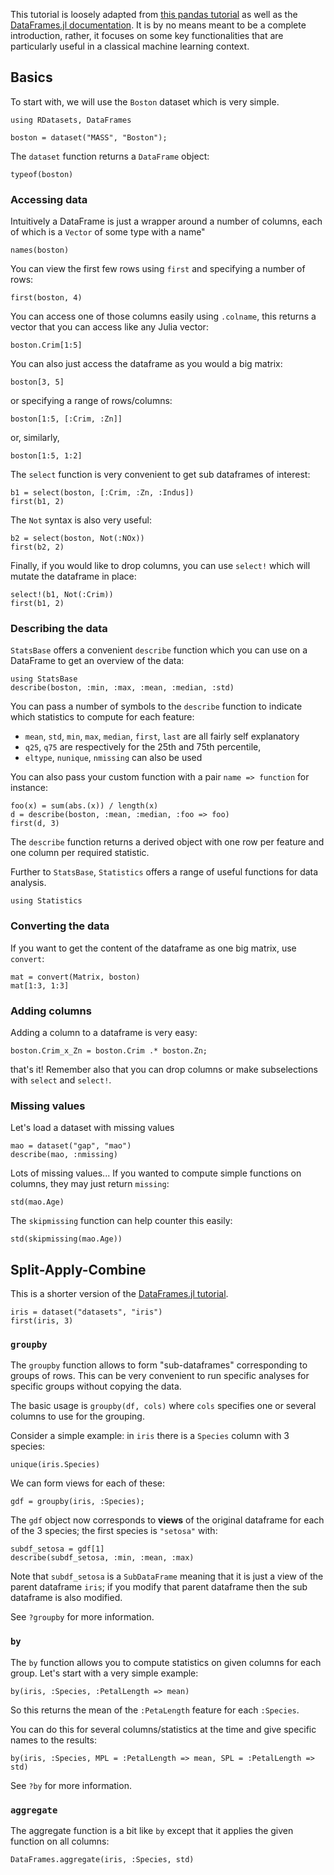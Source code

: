 <!--This file was generated, do not modify it.-->
This tutorial is loosely adapted from [this pandas tutorial](https://pandas.pydata.org/pandas-docs/stable/getting_started/10min.html) as well as the [DataFrames.jl documentation](http://juliadata.github.io/DataFrames.jl/latest/man/getting_started/).
It is by no means meant to be a complete introduction, rather, it focuses on some key functionalities that are particularly useful in a classical machine learning context.

## Basics

To start with, we will use the `Boston` dataset which is very simple.

```julia:ex1
using RDatasets, DataFrames

boston = dataset("MASS", "Boston");
```

The `dataset` function returns a `DataFrame` object:

```julia:ex2
typeof(boston)
```

### Accessing data

Intuitively a DataFrame is just a wrapper around a number of columns, each of which is a `Vector` of some type with a name"

```julia:ex3
names(boston)
```

You can view the first few rows using `first` and specifying a number of rows:

```julia:ex4
first(boston, 4)
```

You can access one of those columns easily using `.colname`, this returns a vector that you can access like any Julia vector:

```julia:ex5
boston.Crim[1:5]
```

You can also just access the dataframe as you would a big matrix:

```julia:ex6
boston[3, 5]
```

or specifying a range of rows/columns:

```julia:ex7
boston[1:5, [:Crim, :Zn]]
```

or, similarly,

```julia:ex8
boston[1:5, 1:2]
```

The `select` function is very convenient to get sub dataframes of interest:

```julia:ex9
b1 = select(boston, [:Crim, :Zn, :Indus])
first(b1, 2)
```

The `Not` syntax is  also very  useful:

```julia:ex10
b2 = select(boston, Not(:NOx))
first(b2, 2)
```

Finally, if you would like to drop columns, you can use `select!` which will mutate the dataframe in place:

```julia:ex11
select!(b1, Not(:Crim))
first(b1, 2)
```

### Describing the data

`StatsBase` offers a convenient `describe` function which you can use on a DataFrame to get an overview of the data:

```julia:ex12
using StatsBase
describe(boston, :min, :max, :mean, :median, :std)
```

You can pass a number of symbols to the `describe` function to indicate which statistics to compute for each feature:

* `mean`, `std`, `min`, `max`, `median`, `first`, `last` are all fairly self explanatory
* `q25`, `q75` are respectively for the 25th and 75th percentile,
* `eltype`, `nunique`, `nmissing` can also be used

You can also  pass your custom function with a pair `name => function` for instance:

```julia:ex13
foo(x) = sum(abs.(x)) / length(x)
d = describe(boston, :mean, :median, :foo => foo)
first(d, 3)
```

The `describe` function returns a derived object with one row per feature and one column per required statistic.

Further to `StatsBase`, `Statistics` offers a range of useful functions for data analysis.

```julia:ex14
using Statistics
```

### Converting the data

If you want to get the content of the dataframe as one big matrix, use `convert`:

```julia:ex15
mat = convert(Matrix, boston)
mat[1:3, 1:3]
```

### Adding columns

Adding a column to a dataframe is very easy:

```julia:ex16
boston.Crim_x_Zn = boston.Crim .* boston.Zn;
```

that's it! Remember also that you can drop columns or make subselections with `select` and `select!`.

### Missing values

Let's load a dataset with missing values

```julia:ex17
mao = dataset("gap", "mao")
describe(mao, :nmissing)
```

Lots of missing values...
If  you wanted to compute simple functions on columns, they  may just return `missing`:

```julia:ex18
std(mao.Age)
```

The `skipmissing` function can help counter this  easily:

```julia:ex19
std(skipmissing(mao.Age))
```

## Split-Apply-Combine

This is a shorter version of the [DataFrames.jl tutorial](http://juliadata.github.io/DataFrames.jl/latest/man/split_apply_combine/).

```julia:ex20
iris = dataset("datasets", "iris")
first(iris, 3)
```

### `groupby`

The `groupby` function allows to form "sub-dataframes" corresponding to groups of rows.
This can be very convenient to run specific analyses for specific groups without copying the data.

The basic usage is `groupby(df, cols)` where `cols` specifies one or several columns to use for the grouping.

Consider a simple example: in `iris` there is a `Species` column with 3 species:

```julia:ex21
unique(iris.Species)
```

We can form views for each of these:

```julia:ex22
gdf = groupby(iris, :Species);
```

The `gdf` object now corresponds to **views** of the original dataframe for each of the 3 species; the first species is `"setosa"` with:

```julia:ex23
subdf_setosa = gdf[1]
describe(subdf_setosa, :min, :mean, :max)
```

Note that `subdf_setosa` is a `SubDataFrame` meaning that it is just a view of the parent dataframe `iris`; if you modify that parent dataframe then the sub dataframe is also  modified.

See `?groupby` for more information.

### `by`

The `by` function allows you to compute statistics on given columns for each group.
Let's start with a very simple example:

```julia:ex24
by(iris, :Species, :PetalLength => mean)
```

So this returns the mean of the `:PetaLength` feature for each `:Species`.

You can do this for several columns/statistics at the time and give specific names to the results:

```julia:ex25
by(iris, :Species, MPL = :PetalLength => mean, SPL = :PetalLength => std)
```

See `?by` for more information.

### `aggregate`

The aggregate function is a bit like `by` except that it applies the given function on all columns:

```julia:ex26
DataFrames.aggregate(iris, :Species, std)
```

